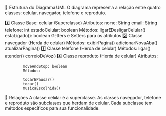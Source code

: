 📌 Estrutura do Diagrama UML
O diagrama representa a relação entre quatro classes: celular, navegador, telefone e reproduto.

1️⃣ Classe Base: celular (Superclasse)
            Atributos:
            nome: String
            email: String
            telefone: int
            estadoCelular: boolean
            Métodos:
            ligarEDesligarCelular()
            estaLigado(): boolean
            Getters e Setters para os atributos
2️⃣ Classe navegador (Herda de celular)
            Métodos:
            exibirPagina()
            adicionarNovaAba()
            atualizarPagina()
3️⃣ Classe telefone (Herda de celular)
Métodos:
            ligar()
            atender()
            correioDeVoz()
4️⃣ Classe reproduto (Herda de celular)
Atributos:

            moveAndStop: boolean
            Métodos:
            
            tocarEPausar()
            tocar()
            musicaEscolhida()
📌 Relações
A classe celular é a superclasse.
As classes navegador, telefone e reproduto são subclasses que herdam de celular.
Cada subclasse tem métodos específicos para sua funcionalidade.
